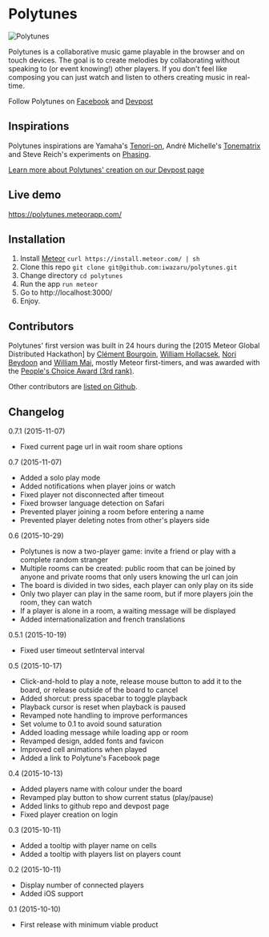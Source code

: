# Polytunes

![Polytunes](https://pbs.twimg.com/media/CQ_poKHWwAAKpLq.png)

Polytunes is a collaborative music game playable in the browser and on touch devices. The goal is to create melodies by collaborating without speaking to (or event knowing!) other players. If you don't feel like composing you can just watch and listen to others creating music in real-time.

Follow Polytunes on [Facebook](https://www.facebook.com/playpolytunes) and [Devpost](http://devpost.com/software/polytunes)

## Inspirations

Polytunes inspirations are Yamaha's [Tenori-on](http://usa.yamaha.com/products/musical-instruments/entertainment/tenori-on/tnr-o/), André Michelle's [Tonematrix](http://tonematrix.audiotool.com/) and Steve Reich's experiments on [Phasing](https://en.wikipedia.org/wiki/Phasing_(music)).

[Learn more about Polytunes' creation on our Devpost page](http://devpost.com/software/polytunes)

## Live demo

https://polytunes.meteorapp.com/

## Installation

1. Install [Meteor](https://www.meteor.com/) `curl https://install.meteor.com/ | sh`
2. Clone this repo `git clone git@github.com:iwazaru/polytunes.git`
3. Change directory `cd polytunes`
4. Run the app `run meteor`
5. Go to http://localhost:3000/
6. Enjoy.

## Contributors

Polytunes' first version was built in 24 hours during the [2015 Meteor Global Distributed Hackathon] by [Clément Bourgoin](https://github.com/iwazaru), [William Hollacsek](https://github.com/whollacsek), [Nori Beydoon](https://github.com/nbeydoon) and [William Mai](https://github.com/wmai), mostly Meteor first-timers, and was awarded with the [People's Choice Award (3rd rank)](http://info.meteor.com/blog/meteor-global-distributed-hackathon-winners).

Other contributors are [listed on Github](https://github.com/iwazaru/polytunes/graphs/contributors).

## Changelog

0.7.1 (2015-11-07)
* Fixed current page url in wait room share options

0.7 (2015-11-07)
* Added a solo play mode
* Added notifications when player joins or watch
* Fixed player not disconnected after timeout
* Fixed browser language detection on Safari
* Prevented player joining a room before entering a name
* Prevented player deleting notes from other's players side

0.6 (2015-10-29)
* Polytunes is now a two-player game: invite a friend or play with a complete
random stranger
* Multiple rooms can be created: public room that can be joined by anyone and
private rooms that only users knowing the url can join
* The board is divided in two sides, each player can only play on its side
* Only two player can play in the same room, but if more players join the room,
they can watch
* If a player is alone in a room, a waiting message will be displayed
* Added internationalization and french translations

0.5.1 (2015-10-19)
* Fixed user timeout setInterval interval

0.5 (2015-10-17)
* Click-and-hold to play a note, release mouse button to add it to the board,
or release outside of the board to cancel
* Added shorcut: press spacebar to toggle playback
* Playback cursor is reset when playback is paused
* Revamped note handling to improve performances
* Set volume to 0.1 to avoid sound saturation
* Added loading message while loading app or room
* Revamped design, added fonts and favicon
* Improved cell animations when played
* Added a link to Polytune's Facebook page

0.4 (2015-10-13)
* Added players name with colour under the board
* Revamped play button to show current status (play/pause)
* Added links to github repo and devpost page
* Fixed player creation on login

0.3 (2015-10-11)
* Added a tooltip with player name on cells
* Added a tooltip with players list on players count

0.2 (2015-10-11)
* Display number of connected players
* Added iOS support

0.1 (2015-10-10)
* First release with minimum viable product
